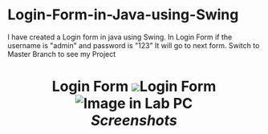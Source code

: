 # Login-Form-in-Java-using-Swing 
I have created a Login form in java using Swing. In Login Form if the username is "admin" and password is "123" It will go to next form.
Switch to Master Branch to see my Project

<h1 align="center">Login Form
<img src="file:# Login-Form-in-Java-using-Swing 
I have created a Login form in java using Swing. In Login Form if the username is "admin" and password is "123" It will go to next form.
Switch to Master Branch to see my Project

<h1 align="center">Login Form
<img src="file:///C:/Users/student/Desktop/Capture.PNG" alt="Image in Lab PC"/>
<br>
<i>Screenshots</i>

<a href="file:///C:/Users/student/Desktop/Java%20Login%20Form/images/git%20add.PNG" alt="alt"/></a><br>
<a href="file:///C:/Users/student/Desktop/Java%20Login%20Form/images/git%20commit.PNG" alt="alt"/></a><br>
<a href="file:///C:/Users/student/Desktop/Java%20Login%20Form/images/git%20fetch.PNG" alt="alt"/></a><br>


